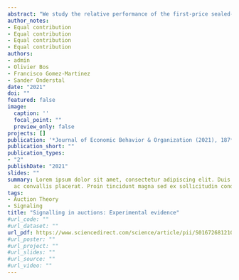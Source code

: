 ```yaml
---
abstract: "We study the relative performance of the first-price sealed-bid auction, the second-price sealed-bid auction, and the all-pay sealed-bid auction in a laboratory experiment where bidders can signal information through their bidding behaviour to an outside observer. We consider two different information settings: the auctioneer reveals either the identity of the winning bidder only, or she also reveals the bidders' payments to an outside observer. We find that the all-pay sealed-bid auction in which the bidders' payments are revealed outperforms the other mechanisms in terms of revenue, while this mechanism underperforms in terms of efficiency relative to the winner-pay auctions."
author_notes:
- Equal contribution
- Equal contribution
- Equal contribution
- Equal contribution
authors:
- admin
- Olivier Bos
- Francisco Gomez-Martinez
- Sander Onderstal
date: "2021"
doi: ""
featured: false
image:
  caption: ''
  focal_point: ""
  preview_only: false
projects: []
publication: '*Journal of Economic Behavior & Organization (2021), 187*, 448-469 '
publication_short: ""
publication_types:
- "2"
publishDate: "2021"
slides: ""
summary: Lorem ipsum dolor sit amet, consectetur adipiscing elit. Duis posuere tellus
  ac convallis placerat. Proin tincidunt magna sed ex sollicitudin condimentum.
tags:
- Auction Theory
- Signaling
title: "Signalling in auctions: Experimental evidence"
#url_code: ""
#url_dataset: ""
url_pdf: https://www.sciencedirect.com/science/article/pii/S0167268121001426
#url_poster: ""
#url_project: ""
#url_slides: ""
#url_source: ""
#url_video: ""
---
```


